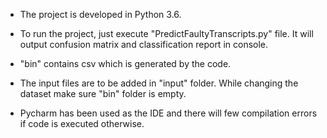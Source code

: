 * The project is developed in Python 3.6.

* To run the project, just execute "PredictFaultyTranscripts.py" file. It will output confusion matrix and classification report in console.

* "bin" contains csv which is generated by the code.

* The input files are to be added in "input" folder. While changing the dataset make sure "bin" folder is empty.

* Pycharm has been used as the IDE and there will few compilation errors if code is executed otherwise.